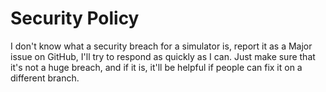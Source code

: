 # Security Policy
I don't know what a security breach for a simulator is, report it as a Major issue on GitHub, I'll try to respond as quickly as I can.
Just make sure that it's not a huge breach, and if it is, it'll be helpful if people can fix it on a different branch.
